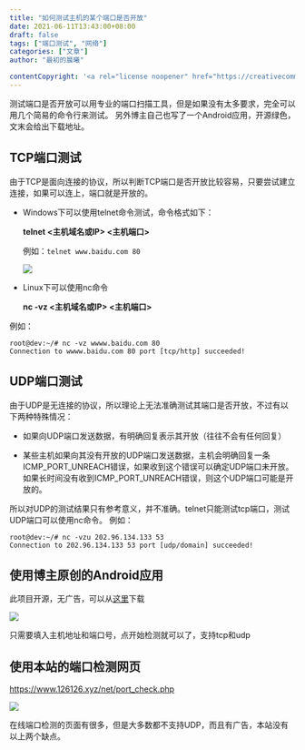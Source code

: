 ```yaml
---
title: "如何测试主机的某个端口是否开放"
date: 2021-06-11T13:43:00+08:00
draft: false
tags: ["端口测试", "网络"]
categories: ["文章"]
author: "最初的晨曦"

contentCopyright: '<a rel="license noopener" href="https://creativecommons.org/licenses/by-nc-sa/4.0/deed.zh" target="_blank">本文章采用 CC BY-NC-SA 4.0 许可协议</a>'
---
```


测试端口是否开放可以用专业的端口扫描工具，但是如果没有太多要求，完全可以用几个简易的命令行来测试。
另外博主自己也写了一个Android应用，开源绿色，文末会给出下载地址。

## TCP端口测试

由于TCP是面向连接的协议，所以判断TCP端口是否开放比较容易，只要尝试建立连接，如果可以连上，端口就是开放的。

- Windows下可以使用telnet命令测试，命令格式如下：

  **telnet <主机域名或IP> <主机端口>**

  例如：`telnet www.baidu.com 80`

  ![](../../images/0002/0002_1.jpg)

- Linux下可以使用nc命令

  **nc -vz <主机域名或IP> <主机端口>**

例如：
```shell
root@dev:~/# nc -vz wwww.baidu.com 80
Connection to wwww.baidu.com 80 port [tcp/http] succeeded!
```

## UDP端口测试

由于UDP是无连接的协议，所以理论上无法准确测试其端口是否开放，不过有以下两种特殊情况：

- 如果向UDP端口发送数据，有明确回复表示其开放（往往不会有任何回复）

- 某些主机如果向其没有开放的UDP端口发送数据，主机会明确回复一条ICMP_PORT_UNREACH错误，如果收到这个错误可以确定UDP端口未开放。如果长时间没有收到ICMP_PORT_UNREACH错误，则这个UDP端口可能是开放的。

所以对UDP的测试结果只有参考意义，并不准确。telnet只能测试tcp端口，测试UDP端口可以使用nc命令。
例如：

  ```shell
root@dev:~/# nc -vzu 202.96.134.133 53
Connection to 202.96.134.133 53 port [udp/domain] succeeded!
  ```

##  使用博主原创的Android应用

此项目开源，无广告，可以从[这里](https://github.com/ericwang2006/port_check)下载

![](../../images/0002/android.jpg)

只需要填入主机地址和端口号，点开始检测就可以了，支持tcp和udp

## 使用本站的端口检测网页

https://www.126126.xyz/net/port_check.php

[![](../../images/0002/web.jpg)](https://www.126126.xyz/net/port_check.php)

在线端口检测的页面有很多，但是大多数都不支持UDP，而且有广告，本站没有以上两个缺点。


